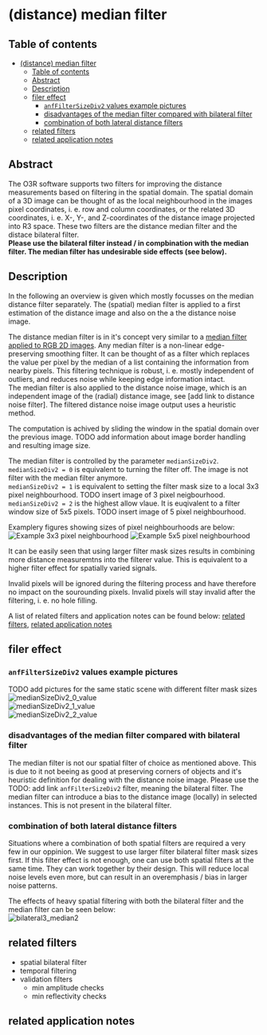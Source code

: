 # (distance) median filter

## Table of contents
- [(distance) median filter](#-distance--median-filter)
  * [Table of contents](#table-of-contents)
  * [Abstract](#abstract)
  * [Description](#description)
  * [filer effect](#filer-effect)
    + [`anfFilterSizeDiv2` values example pictures](#-anffiltersizediv2--values-example-pictures)
    + [disadvantages of the median filter compared with bilateral filter](#disadvantages-of-the-median-filter-compared-with-bilateral-filter)
    + [combination of both lateral distance filters](#combination-of-both-lateral-distance-filters)
  * [related filters](#related-filters)
  * [related application notes](#related-application-notes)

## Abstract
The O3R software supports two filters for improving the distance measurements based on filtering in the spatial domain. The spatial domain of a 3D image can be thought of as the local neighbourhood in the images pixel coordinates, i. e. row and column coordinates, or the related 3D coordinates, i. e. X-, Y-, and Z-coordinates of the distance image projected into R3 space. These two filters are the distance median filter and the distace bilateral filter.   
**Please use the bilateral filter instead / in compbination with the median filter. The median filter has undesirable side effects (see below).**

## Description
In the following an overview is given which mostly focusses on the median distance filter separately. The (spatial) median filter is applied to a first estimation of the distance image and also on the a the distance noise image.  

The distance median filter is in it's concept very similar to a [median filter applied to RGB 2D images](https://en.wikipedia.org/wiki/Median_filter). Any median filter is a non-linear edge-preserving smoothing filter. It can be thought of as a filter which replaces the value per pixel by the median of a list containing the information from nearby pixels. This filtering technique is robust, i. e. mostly independent of outliers, and reduces noise while keeping edge information intact.  
The median filter is also applied to the distance noise image, which is an independent image of the (radial) distance image, see [add link to distance noise filter]. The filtered distance noise image output uses a heuristic method.  

The computation is achived by sliding the window in the spatial domain over the previous image. TODO add information about image border handling and resulting image size.

The median filter is controlled by the parameter `medianSizeDiv2`.    
`medianSizeDiv2 = 0` is equivalent to turning the filter off. The image is not filter with the median filter anymore.   
`medianSizeDiv2 = 1` is equivalent to setting the filter mask size to a local 3x3 pixel neighbourhood. TODO insert image of 3 pixel neigbourhood.   
`medianSizeDiv2 = 2` is the highest allow vlaue. It is euqivalent to a filter window size of 5x5 pixels. TODO insert image of 5 pixel neighbourhood.  

Examplery figures showing sizes of pixel neighbourhoods are below:  
![Example 3x3 pixel neighbourhood](./resources/pixel_neighbourhood_3x3.png "Example image of a 3x3 pixel neighbourhood")
![Example 5x5 pixel neighbourhood](./resources/pixel_neighbourhood_5x5.png "Example image of a 5x5 pixel neighbourhood")

It can be easily seen that using larger filter mask sizes results in combining more distance measuremtns into the filterer value. This is equivalent to a higher filter effect for spatially varied signals.  

Invalid pixels will be ignored during the filtering process and have therefore no impact on the sourounding pixels. Invalid pixels will stay invalid after the filtering, i. e. no hole filling.  

A list of related filters and application notes can be found below: [related filters](related-filters), [related application notes](related-application-notes)  

## filer effect 
### `anfFilterSizeDiv2` values example pictures
TODO add pictures for the same static scene with different filter mask sizes  
![medianSizeDiv2_0_value](./resources/medianSizeDiv2_0.png "3D point cloud without spatial filtering / median filter switched off")  
![medianSizeDiv2_1_value](./resources/medianSizeDiv2_1.png "3D point cloud with spatial filtering: median filter mask set to 3x3 pixel neighbourhood")  
![medianSizeDiv2_2_value](./resources/medianSizeDiv2_2.png "3D point cloud with spatial filtering: median filter mask set to 5x5 pixel neighbourhood") 

### disadvantages of the median filter compared with bilateral filter
The median filter is not our spatial filter of choice as mentioned above. This is due to it not beeing as good at preserving corners of objects and it's heuristic definition for dealing with the distance noise image. Please use the TODO: add link `anfFilterSizeDiv2` filter, meaning  the bilateral filter. The median filter can introduce a bias to the distance image (locally) in selected instances. This is not present in the bilateral filter.

### combination of both lateral distance filters
Situations where a combination of both spatial filters are required a very few in our oppinion. We suggest to use larger filter bilateral filter mask sizes first. If this filter effect is not enough, one can use both spatial filters at the same time. They can work together by their design. This will reduce local noise levels even more, but can result in an overemphasis / bias in larger noise patterns. 

The effects of heavy spatial filtering with both the bilateral filter and the median filter can be seen below:  
![bilateral3_median2](./resources/bilateral3_median2.png "3D point cloud with heavy spatial filtering: median filter mask set to 5x5 pixel neighbourhood, bilateral filter mask set to 7x7 pixel neighbourhood")   
 
## related filters
+ spatial bilateral filter
+ temporal filtering
+ validation filters
    + min amplitude checks
    + min reflectivity checks

## related application notes




